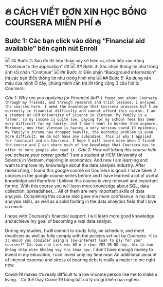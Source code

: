 # 🔥 CÁCH VIẾT ĐƠN XIN HỌC BỔNG COURSERA MIỄN PHÍ 🔥

## Bước 1: Các bạn click vào dòng “Financial aid available” bên cạnh nút Enroll ##
<img src = "https://imgur.com/DgZb82j">
## Bước 2: Sau đó thì hộp thoại này sẽ hiện ra, click tiếp vào dòng “Continue to the application” ##
<img src = "https://cdn.ivolunteervietnam.com/wp-content/uploads/2021/07/26094024/223125794_324179769129857_3267521119492771409_n.jpg">
## Bước 3: Xác nhận thông tin như trong ảnh rồi nhấn “Continue”
<img src = "https://cdn.ivolunteervietnam.com/wp-content/uploads/2021/07/26094023/216426533_324179775796523_4030244886338074403_n.jpg">
## Bước 4: Đến phần “Background information” thì các bạn điền thông tin như trong hình nhé
<img src = "https://cdn.ivolunteervietnam.com/wp-content/uploads/2021/07/26094251/217578875_324179865796514_7723955443087358651_n-1-768x406.jpg">
## Bước 5: Áp dụng văn mẫu của mình
Ở đây, chúng mình cần trả lời tổng cộng 3 câu hỏi từ Coursera:

*Câu 1: Why are you applying for Financial Aid?*
` I found out about Coursera through my friends, and through research and trial lessons, I enjoyed the courses here. I need the knowledge that Coursera provides but I am currently in financial difficulty and cannot afford this course. I am a student at HCM University of Science in Vietnam. My family is a farmer, so my income is quite low, paying for my school fees has been very difficult for my family, and I don't want to burden them anymore. Moreover, now that Vietnam is having a very serious covid-19 epidemic, my family's income has dropped heavily, the economic problem is even more difficult. We do not have any subsidies. This is why I applied for financial aid on Coursera. I hope I will learn more when I finish the course and I can share much of the knowledge that Coursera has to offer to more people who need it. `
*Câu 2: How will taking this course help you achieve your career goals?*
`I am a student at HCM University of Science in Vietnam, majoring in economics. And now I am learning and want to improve my knowledge about the data analysis industry. After researching, I found this google course on Coursera is good. I have taken 2 courses in the google course series before and I have learned a lot of useful knowledge and therefore I believe this course is very relevant and important for me. With this course you will learn more knowledge about SQL, data collection, spreadsheet,... All of them are very important skills of data analysis. Completing this course also gave me more confidence in my data analysis skills, as well as a solid footing in the data analytics field that I love so much.

I hope with Coursera's financial support, I will learn more good knowledge and achieve my goal of becoming a real data analyst.

During my studies, I will commit to study fully, on schedule, and meet deadlines as well as fully comply with the policies set out by Coursera. `
*Câu 3: Would you consider using a low-interest loan to pay for your courses?*
Các bạn nhớ tick vào NO ở ô chọn YES OR NO này, tức là bạn không chấp nhận khoảng vay tro khóa học.
` I don’t have enough money to invest in my education, I can invest only my time now. An additional amount of interest expense and stress of bearing debt is really a matter to me right now.

Covid-19 makes it’s really difficult to a low-income person like me to make a living. `
Có thể thay Covid-19 bằng bất cứ lý do gì khiến bạn nghèo.
